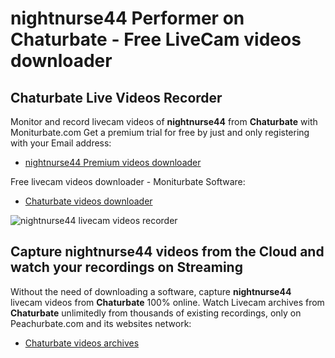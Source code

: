 # nightnurse44 Performer on Chaturbate - Free LiveCam videos downloader

## Chaturbate Live Videos Recorder

Monitor and record livecam videos of **nightnurse44** from **Chaturbate** with Moniturbate.com
Get a premium trial for free by just and only registering with your Email address:
* [nightnurse44 Premium videos downloader](https://moniturbate.com/request-demo-licence-key.html)

Free livecam videos downloader - Moniturbate Software:
* [Chaturbate videos downloader](https://moniturbate.com/moniturbate-download-software.html)

![nightnurse44 livecam videos recorder](https://peachurnet.com/templates/moniturbate-software.png)


## Capture nightnurse44 videos from the Cloud and watch your recordings on Streaming

Without the need of downloading a software, capture **nightnurse44** livecam videos from **Chaturbate** 100% online.
Watch Livecam archives from **Chaturbate** unlimitedly from thousands of existing recordings, only on Peachurbate.com and its websites network:
* [Chaturbate videos archives](https://peachurnet.com/)